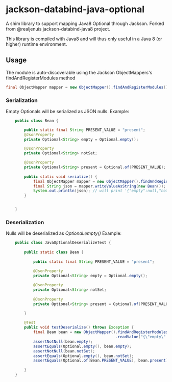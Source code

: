 # jackson-databind-java-optional

A shim library to support mapping Java8 Optional through Jackson. Forked from @realjenuis jackson-databind-java8 project.

This library is compiled with Java8 and will thus only useful in a Java 8 (or higher) runtime environment. 

## Usage
The module is auto-discoverable using the Jackson ObjectMappers's findAndRegisterModules method

```java
final ObjectMapper mapper = new ObjectMapper().findAndRegisterModules();
```

### Serialization
Empty Optionals will be serialized as JSON nulls. 
Example:
```java
    public class Bean {

        public static final String PRESENT_VALUE = "present";
        @JsonProperty
        private Optional<String> empty = Optional.empty();

        @JsonProperty
        private Optional<String> notSet;

        @JsonProperty
        private Optional<String> present = Optional.of(PRESENT_VALUE);
        
        public static void serialize() {
            final ObjectMapper mapper = new ObjectMapper().findAndRegisterModules();
            final String json = mapper.writeValueAsString(new Bean());
            System.out.println(json); // will print '{"empty":null,"notSet":null,"present":"present"}'
        }


    }
```

### Deserialization
Nulls will be deserialized as _Optional.empty()_
Example:
```java
    public class JavaOptionalDeserializeTest {
    
        public static class Bean {
    
            public static final String PRESENT_VALUE = "present";

            @JsonProperty
            private Optional<String> empty = Optional.empty();
    
            @JsonProperty
            private Optional<String> notSet;
    
            @JsonProperty
            private Optional<String> present = Optional.of(PRESENT_VALUE);

        }
    
        @Test
        public void testDeserialize() throws Exception {
            final Bean bean = new ObjectMapper().findAndRegisterModules()
                                                .readValue("{\"empty\":null,\"notSet\":null}", Bean.class);
            assertNotNull(bean.empty);
            assertEquals(Optional.empty(), bean.empty);
            assertNotNull(bean.notSet);
            assertEquals(Optional.empty(), bean.notSet);
            assertEquals(Optional.of(Bean.PRESENT_VALUE), bean.present);
    
        }
    }
```
